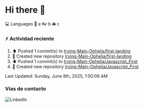 # Hi there 👋

:computer: Languages
:pencil: a
:eyeglasses: b
:oncoming_automobile: c

### :zap: Actividad reciente
<!--RECENT_ACTIVITY:start-->
1. ⬆️ Pushed 1 commit(s) to [Irving-Main-Ophelia/first-landing](https://github.com/Irving-Main-Ophelia/first-landing)<br>
2. 📔 Created new repository [Irving-Main-Ophelia/first-landing](https://github.com/Irving-Main-Ophelia/first-landing)<br>
3. ⬆️ Pushed 1 commit(s) to [Irving-Main-Ophelia/Javascript_First](https://github.com/Irving-Main-Ophelia/Javascript_First)<br>
4. 📔 Created new repository [Irving-Main-Ophelia/Javascript_First](https://github.com/Irving-Main-Ophelia/Javascript_First)<br>
<!--RECENT_ACTIVITY:end-->
<!--RECENT_ACTIVITY:last_update-->
Last Updated: Sunday, June 8th, 2025, 1:50:06 AM
<!--RECENT_ACTIVITY:last_update_end-->

### Vías de contacto

![LinkedIn](https://www.linkedin.com/in/irving-hernández-226846205/)
